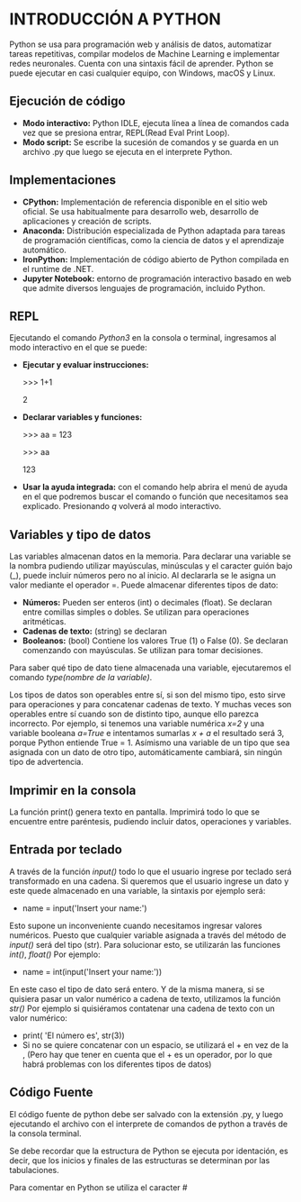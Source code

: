# **INTRODUCCIÓN A PYTHON**

Python se usa para programación web y análisis de datos, automatizar tareas repetitivas, compilar modelos de Machine Learning e implementar redes neuronales. Cuenta con una sintaxis fácil de aprender. Python se puede ejecutar en casi cualquier equipo, con Windows, macOS y Linux.

## **Ejecución de código**
* **Modo interactivo:** Python IDLE, ejecuta línea a línea de comandos cada vez que se presiona entrar, REPL(Read Eval Print Loop).
* **Modo script:** Se escribe la sucesión de comandos y se guarda en un archivo .py que luego se ejecuta en el interprete Python.

## **Implementaciones**
* **CPython:** Implementación de referencia disponible en el sitio web oficial. Se usa habitualmente para desarrollo web, desarrollo de aplicaciones y creación de scripts.
* **Anaconda:** Distribución especializada de Python adaptada para tareas de programación científicas, como la ciencia de datos y el aprendizaje automático.
* **IronPython:** Implementación de código abierto de Python compilada en el runtime de .NET.
* **Jupyter Notebook:** entorno de programación interactivo basado en web que admite diversos lenguajes de programación, incluido Python.

## **REPL**
Ejecutando el comando *Python3* en la consola o terminal, ingresamos al modo interactivo en el que se puede:
* **Ejecutar y evaluar instrucciones:** 

    \>>> 1+1
    
    2
* **Declarar variables y funciones:**

    \>>> aa = 123

    \>>> aa

    123
* **Usar la ayuda integrada:** con el comando help abrira el menú de ayuda en el que podremos buscar el comando o función que necesitamos sea explicado. Presionando *q* volverá al modo interactivo.

## **Variables y tipo de datos**
Las variables almacenan datos en la memoria. Para declarar una variable se la nombra pudiendo utilizar mayúsculas, minúsculas y el caracter guión bajo (_), puede incluir números pero no al inicio. Al declararla se le asigna un valor mediante el operador =. Puede almacenar diferentes tipos de dato:
* **Números:** Pueden ser enteros (int) o decimales (float). Se declaran entre comillas simples o dobles. Se utilizan para operaciones aritméticas.
* **Cadenas de texto:** (string) se declaran
* **Booleanos:** (bool) Contiene los valores True (1) o False (0). Se declaran comenzando con mayúsculas. Se utilizan para tomar decisiones.

Para saber qué tipo de dato tiene almacenada una variable, ejecutaremos el comando *type(nombre de la variable)*.

Los tipos de datos son operables entre sí, si son del mismo tipo, esto sirve para operaciones y para concatenar cadenas de texto. Y muchas veces son operables entre sí cuando son de distinto tipo, aunque ello parezca incorrecto. Por ejemplo, si tenemos una variable numérica *x=2* y una variable booleana *a=True* e intentamos sumarlas *x + a* el resultado será 3, porque Python entiende True = 1. Asímismo una variable de un tipo que sea asignada con un dato de otro tipo, automáticamente cambiará, sin ningún tipo de advertencia.  

## **Imprimir en la consola**
La función print() genera texto en pantalla. Imprimirá todo lo que se encuentre entre paréntesis, pudiendo incluir datos, operaciones y variables.

## **Entrada por teclado**
A través de la función *input()* todo lo que el usuario ingrese por teclado será transformado en una cadena. Si queremos que el usuario ingrese un dato y este quede almacenado en una variable, la sintaxis por ejemplo será:
* name = input('Insert your name:')

Esto supone un inconveniente cuando necesitamos ingresar valores numéricos. Puesto que cualquier variable asignada a través del método de *input()* será del tipo (str). Para solucionar esto, se utilizarán las funciones *int()*, *float()* Por ejemplo:
* name = int(input('Insert your name:')) 

En este caso el tipo de dato será entero. Y de la misma manera, si se quisiera pasar un valor numérico a cadena de texto, utilizamos la función *str()* Por ejemplo si quisiéramos contatenar una cadena de texto con un valor numérico:
* print( 'El número es', str(3))
* Si no se quiere concatenar con un espacio, se utilizará el + en vez de la , (Pero hay que tener en cuenta que el + es un operador, por lo que habrá problemas con los diferentes tipos de datos)

## **Código Fuente**
El código fuente de python debe ser salvado con la extensión .py, y luego ejecutando el archivo con el interprete de comandos de python a través de la consola terminal. 

Se debe recordar que la estructura de Python se ejecuta por identación, es decir, que los inicios y finales de las estructuras se determinan por las tabulaciones.

Para comentar en Python se utiliza el caracter #